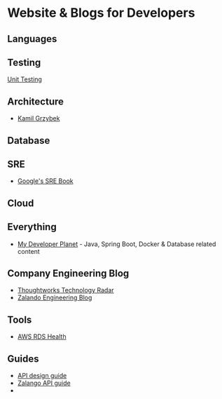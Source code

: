 # Website & Blogs for Developers

## Languages

## Testing

[Unit Testing](https://eliasnogueira.com/blog/)

## Architecture

* [Kamil Grzybek ](https://www.kamilgrzybek.com/blog)

## Database

## SRE

* [Google's SRE Book](https://sre.google/sre-book/table-of-contents/)

## Cloud

## Everything

* [My Developer Planet](https://mydeveloperplanet.com/) - Java, Spring Boot, Docker & Database related content

## Company Engineering Blog

* [Thoughtworks Technology Radar](https://www.thoughtworks.com/radar/byor)
* [Zalando Engineering Blog](https://engineering.zalando.com/)

## Tools

* [AWS RDS Health](https://github.com/zalando/rds-health)

## Guides
* [API design guide](https://cloud.google.com/apis/design/)
* [Zalango API guide](https://github.com/zalando/restful-api-guidelines)
* 
